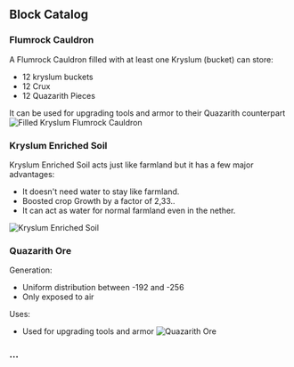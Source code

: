 ## Block Catalog

### Flumrock Cauldron
  A Flumrock Cauldron filled with at least one Kryslum (bucket) can store:
  - 12 kryslum buckets
  - 12 Crux
  - 12 Quazarith Pieces

  It can be used for upgrading tools and armor to their Quazarith counterpart
  ![Filled Kryslum Flumrock Cauldron](https://github.com/warior456/Sculk-Depths/assets/66562258/b050d4aa-9d00-45a2-a24a-5a8c2667cfbf)


### Kryslum Enriched Soil
  Kryslum Enriched Soil acts just like farmland but it has a few major advantages:
  - It doesn't need water to stay like farmland.
  - Boosted crop Growth by a factor of 2,33..
  - It can act as water for normal farmland even in the nether.

![Kryslum Enriched Soil](https://github.com/warior456/Sculk-Depths/assets/66562258/a3b535b6-8d0e-464c-9609-f3547b77a58f)

### Quazarith Ore
Generation:
 - Uniform distribution between -192 and -256
 - Only exposed to air

Uses:
 - Used for upgrading tools and armor
![Quazarith Ore](https://github.com/warior456/Sculk-Depths/assets/66562258/47d856aa-8f47-419d-a410-36d6bda97df7)


### ...
